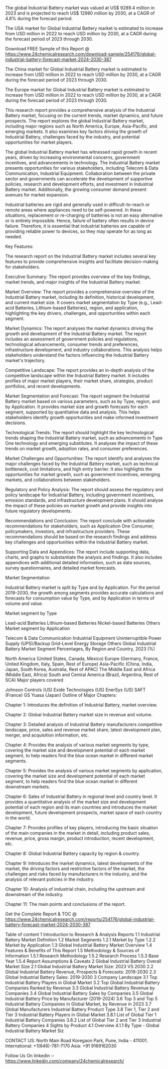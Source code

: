 The global Industrial Battery market was valued at US$ 9289.4 million in 2023 and is projected to reach US$ 12980 million by 2030, at a CAGR of 4.8% during the forecast period.

The USA market for Global Industrial Battery  market is estimated to increase from USD million in 2022 to reach USD million by 2030, at a CAGR during the forecast period of 2023 through 2030.

Download FREE Sample of this Report @ https://www.24chemicalresearch.com/download-sample/254176/global-industrial-battery-forecast-market-2024-2030-387

The China market for Global Industrial Battery market is estimated to increase from USD million in 2022 to reach USD million by 2030, at a CAGR during the forecast period of 2023 through 2030.

The Europe market for Global Industrial Battery market is estimated to increase from USD million in 2022 to reach USD million by 2030, at a CAGR during the forecast period of 2023 through 2030.

This research report provides a comprehensive analysis of the Industrial Battery market, focusing on the current trends, market dynamics, and future prospects. The report explores the global Industrial Battery market, including major regions such as North America, Europe, Asia-Pacific, and emerging markets. It also examines key factors driving the growth of Industrial Battery, challenges faced by the industry, and potential opportunities for market players.

The global Industrial Battery market has witnessed rapid growth in recent years, driven by increasing environmental concerns, government incentives, and advancements in technology. The Industrial Battery market presents opportunities for various stakeholders, including Telecom & Data Communication, Industrial Equipment. Collaboration between the private sector and governments can accelerate the development of supportive policies, research and development efforts, and investment in Industrial Battery market. Additionally, the growing consumer demand present avenues for market expansion.

Industrial batteries are rigid and generally used in difficult-to-reach or remote areas where appliances need to be self-powered. In these situations, replacement or re-charging of batteries is not an easy alternative or is entirely impossible. Hence, failure of battery often results in device failure. Therefore, it is essential that industrial batteries are capable of providing reliable power to devices, so they may operate for as long as needed.

Key Features:

The research report on the Industrial Battery market includes several key features to provide comprehensive insights and facilitate decision-making for stakeholders.

Executive Summary: The report provides overview of the key findings, market trends, and major insights of the Industrial Battery market.

Market Overview: The report provides a comprehensive overview of the Industrial Battery market, including its definition, historical development, and current market size. It covers market segmentation by Type (e.g., Lead-acid Batteries, Lithium-based Batteries), region, and application, highlighting the key drivers, challenges, and opportunities within each segment.

Market Dynamics: The report analyses the market dynamics driving the growth and development of the Industrial Battery market. The report includes an assessment of government policies and regulations, technological advancements, consumer trends and preferences, infrastructure development, and industry collaborations. This analysis helps stakeholders understand the factors influencing the Industrial Battery market's trajectory.

Competitive Landscape: The report provides an in-depth analysis of the competitive landscape within the Industrial Battery market. It includes profiles of major market players, their market share, strategies, product portfolios, and recent developments.

Market Segmentation and Forecast: The report segment the Industrial Battery market based on various parameters, such as by Type, region, and by Application. It provides market size and growth forecasts for each segment, supported by quantitative data and analysis. This helps stakeholders identify growth opportunities and make informed investment decisions.

Technological Trends: The report should highlight the key technological trends shaping the Industrial Battery market, such as advancements in Type One technology and emerging substitutes. It analyses the impact of these trends on market growth, adoption rates, and consumer preferences.

Market Challenges and Opportunities: The report identify and analyses the major challenges faced by the Industrial Battery market, such as technical bottleneck, cost limitations, and high entry barrier. It also highlights the opportunities for market growth, such as government incentives, emerging markets, and collaborations between stakeholders.

Regulatory and Policy Analysis: The report should assess the regulatory and policy landscape for Industrial Battery, including government incentives, emission standards, and infrastructure development plans. It should analyse the impact of these policies on market growth and provide insights into future regulatory developments.

Recommendations and Conclusion: The report conclude with actionable recommendations for stakeholders, such as Application One Consumer, policymakers, investors, and infrastructure providers. These recommendations should be based on the research findings and address key challenges and opportunities within the Industrial Battery market.

Supporting Data and Appendices: The report include supporting data, charts, and graphs to substantiate the analysis and findings. It also includes appendices with additional detailed information, such as data sources, survey questionnaires, and detailed market forecasts.

Market Segmentation

Industrial Battery market is split by Type and by Application. For the period 2019-2030, the growth among segments provides accurate calculations and forecasts for consumption value by Type, and by Application in terms of volume and value.

Market segment by Type

Lead-acid Batteries
Lithium-based Batteries
Nickel-based Batteries
Others
Market segment by Application

Telecom & Data Communication
Industrial Equipment
Uninterruptible Power Supply (UPS)/Backup
Grid-Level Energy Storage
Others
Global Industrial Battery Market Segment Percentages, By Region and Country, 2023 (%)

North America (United States, Canada, Mexico)
Europe (Germany, France, United Kingdom, Italy, Spain, Rest of Europe)
Asia-Pacific (China, India, Japan, South Korea, Australia, Rest of APAC)
The Middle East and Africa (Middle East, Africa)
South and Central America (Brazil, Argentina, Rest of SCA)
Major players covered

Johnson Controls (US)
Exide Technologies (US)
EnerSys (US)
SAFT (France)
GS Yuasa (Japan)
Outline of Major Chapters:

Chapter 1: Introduces the definition of Industrial Battery, market overview.

Chapter 2: Global Industrial Battery market size in revenue and volume.

Chapter 3: Detailed analysis of Industrial Battery manufacturers competitive landscape, price, sales and revenue market share, latest development plan, merger, and acquisition information, etc.

Chapter 4: Provides the analysis of various market segments by type, covering the market size and development potential of each market segment, to help readers find the blue ocean market in different market segments.

Chapter 5: Provides the analysis of various market segments by application, covering the market size and development potential of each market segment, to help readers find the blue ocean market in different downstream markets.

Chapter 6: Sales of Industrial Battery in regional level and country level. It provides a quantitative analysis of the market size and development potential of each region and its main countries and introduces the market development, future development prospects, market space of each country in the world.

Chapter 7: Provides profiles of key players, introducing the basic situation of the main companies in the market in detail, including product sales, revenue, price, gross margin, product introduction, recent development, etc.

Chapter 8: Global Industrial Battery capacity by region & country.

Chapter 9: Introduces the market dynamics, latest developments of the market, the driving factors and restrictive factors of the market, the challenges and risks faced by manufacturers in the industry, and the analysis of relevant policies in the industry.

Chapter 10: Analysis of industrial chain, including the upstream and downstream of the industry.

Chapter 11: The main points and conclusions of the report.

Get the Complete Report & TOC @ https://www.24chemicalresearch.com/reports/254176/global-industrial-battery-forecast-market-2024-2030-387

Table of content
1 Introduction to Research & Analysis Reports
1.1 Industrial Battery Market Definition
1.2 Market Segments
1.2.1 Market by Type
1.2.2 Market by Application
1.3 Global Industrial Battery Market Overview
1.4 Features & Benefits of This Report
1.5 Methodology & Sources of Information
1.5.1 Research Methodology
1.5.2 Research Process
1.5.3 Base Year
1.5.4 Report Assumptions & Caveats
2 Global Industrial Battery Overall Market Size
2.1 Global Industrial Battery Market Size: 2023 VS 2030
2.2 Global Industrial Battery Revenue, Prospects & Forecasts: 2019-2030
2.3 Global Industrial Battery Sales: 2019-2030
3 Company Landscape
3.1 Top Industrial Battery Players in Global Market
3.2 Top Global Industrial Battery Companies Ranked by Revenue
3.3 Global Industrial Battery Revenue by Companies
3.4 Global Industrial Battery Sales by Companies
3.5 Global Industrial Battery Price by Manufacturer (2019-2024)
3.6 Top 3 and Top 5 Industrial Battery Companies in Global Market, by Revenue in 2023
3.7 Global Manufacturers Industrial Battery Product Type
3.8 Tier 1, Tier 2 and Tier 3 Industrial Battery Players in Global Market
3.8.1 List of Global Tier 1 Industrial Battery Companies
3.8.2 List of Global Tier 2 and Tier 3 Industrial Battery Companies
4 Sights by Product
4.1 Overview
4.1.1 By Type - Global Industrial Battery Market Siz

CONTACT US:
North Main Road Koregaon Park, Pune, India - 411001.
International: +1(646)-781-7170
Asia: +91 9169162030

Follow Us On linkedin :- https://www.linkedin.com/company/24chemicalresearch/
